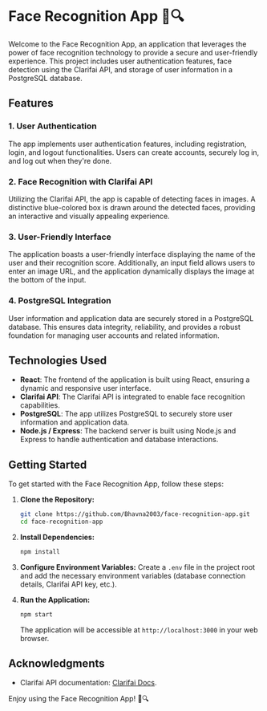 # Face Recognition App 👥🔍

Welcome to the Face Recognition App, an application that leverages the power of face recognition technology to provide a secure and user-friendly experience. This project includes user authentication features, face detection using the Clarifai API, and storage of user information in a PostgreSQL database.

## Features

### 1. User Authentication
The app implements user authentication features, including registration, login, and logout functionalities. Users can create accounts, securely log in, and log out when they're done.

### 2. Face Recognition with Clarifai API
Utilizing the Clarifai API, the app is capable of detecting faces in images. A distinctive blue-colored box is drawn around the detected faces, providing an interactive and visually appealing experience.

### 3. User-Friendly Interface
The application boasts a user-friendly interface displaying the name of the user and their recognition score. Additionally, an input field allows users to enter an image URL, and the application dynamically displays the image at the bottom of the input.

### 4. PostgreSQL Integration
User information and application data are securely stored in a PostgreSQL database. This ensures data integrity, reliability, and provides a robust foundation for managing user accounts and related information.

## Technologies Used

- **React**: The frontend of the application is built using React, ensuring a dynamic and responsive user interface.
- **Clarifai API**: The Clarifai API is integrated to enable face recognition capabilities.
- **PostgreSQL**: The app utilizes PostgreSQL to securely store user information and application data.
- **Node.js / Express**: The backend server is built using Node.js and Express to handle authentication and database interactions.

## Getting Started

To get started with the Face Recognition App, follow these steps:

1. **Clone the Repository:**
   ```bash
   git clone https://github.com/Bhavna2003/face-recognition-app.git
   cd face-recognition-app
   ```

2. **Install Dependencies:**
   ```bash
   npm install
   ```

3. **Configure Environment Variables:**
   Create a `.env` file in the project root and add the necessary environment variables (database connection details, Clarifai API key, etc.).

4. **Run the Application:**
   ```bash
   npm start
   ```

   The application will be accessible at `http://localhost:3000` in your web browser.

## Acknowledgments

- Clarifai API documentation: [Clarifai Docs](https://docs.clarifai.com/).

Enjoy using the Face Recognition App! 👥🔍
